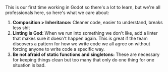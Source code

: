 This is our first time working in Godot so there's a lot to learn, but we're all professionals here, so here's what we care about:
1. **Composition > Inheritance:** Cleaner code, easier to understand, breaks less shit
2. **Linting is God**: When we run into something we don't like, add a linter that makes sure it doesn't happen again. This is great if the team discovers a pattern for how we write code we all agree on without forcing anyone to write code a specific way.
3. **Be not afraid of static functions and singletons:** These are necessary for keeping things clean but too many that only do one thing for one situation is bad.
